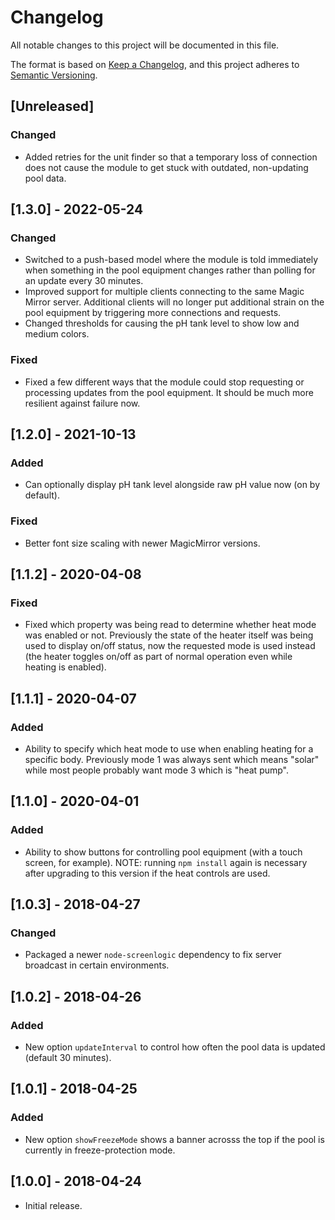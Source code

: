 # Changelog

All notable changes to this project will be documented in this file.

The format is based on [Keep a Changelog](https://keepachangelog.com/en/1.0.0/),
and this project adheres to [Semantic Versioning](https://semver.org/spec/v2.0.0.html).

## [Unreleased]

### Changed

- Added retries for the unit finder so that a temporary loss of connection does not cause the module to get stuck with outdated, non-updating pool data.

## [1.3.0] - 2022-05-24

### Changed

- Switched to a push-based model where the module is told immediately when something in the pool equipment changes rather than polling for an update every 30 minutes.
- Improved support for multiple clients connecting to the same Magic Mirror server. Additional clients will no longer put additional strain on the pool equipment by triggering more connections and requests.
- Changed thresholds for causing the pH tank level to show low and medium colors.

### Fixed

- Fixed a few different ways that the module could stop requesting or processing updates from the pool equipment. It should be much more resilient against failure now.

## [1.2.0] - 2021-10-13

### Added

- Can optionally display pH tank level alongside raw pH value now (on by default).

### Fixed

- Better font size scaling with newer MagicMirror versions.

## [1.1.2] - 2020-04-08

### Fixed

- Fixed which property was being read to determine whether heat mode was enabled or not. Previously the state of the heater itself was being used to display on/off status, now the requested mode is used instead (the heater toggles on/off as part of normal operation even while heating is enabled).

## [1.1.1] - 2020-04-07

### Added

- Ability to specify which heat mode to use when enabling heating for a specific body. Previously mode 1 was always sent which means "solar" while most people probably want mode 3 which is "heat pump".

## [1.1.0] - 2020-04-01

### Added

- Ability to show buttons for controlling pool equipment (with a touch screen, for example). NOTE: running `npm install` again is necessary after upgrading to this version if the heat controls are used.

## [1.0.3] - 2018-04-27

### Changed

- Packaged a newer `node-screenlogic` dependency to fix server broadcast in certain environments.

## [1.0.2] - 2018-04-26

### Added

- New option `updateInterval` to control how often the pool data is updated (default 30 minutes).

## [1.0.1] - 2018-04-25

### Added

- New option `showFreezeMode` shows a banner acrosss the top if the pool is currently in freeze-protection mode.

## [1.0.0] - 2018-04-24

- Initial release.
